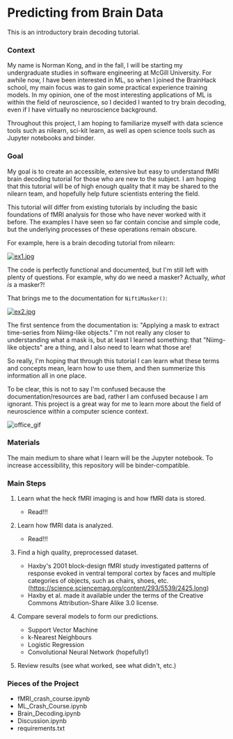 # Predicting from Brain Data

This is an introductory brain decoding tutorial. 

### Context

My name is Norman Kong, and in the fall, I will be starting my undergraduate studies in software engineering at McGill University. For awhile now, I have been interested in ML, so when I joined the BrainHack school, my main focus was to gain some practical experience training models. In my opinion, one of the most interesting applications of ML is within the field of neuroscience, so I decided I wanted to try brain decoding, even if I have virtually no neuroscience background. 

Throughout this project, I am hoping to familiarize myself with data science tools such as nilearn, sci-kit learn, as well as open science tools such as Jupyter notebooks and binder.

### Goal

My goal is to create an accessible, extensive but easy to understand fMRI brain decoding tutorial for those who are new to the subject. I am hoping that this tutorial will be of high enough quality that it may be shared to the nilearn team, and hopefully help future scientists entering the field. 

This tutorial will differ from existing tutorials by including the basic foundations of fMRI analysis for those who have never worked with it before. The examples I have seen so far contain concise and simple code, but the underlying processes of these operations remain obscure. 

For example, here is a brain decoding tutorial from nilearn:

[![ex1.jpg](https://i.postimg.cc/x8bwgH1Y/ex1.jpg)](https://postimg.cc/8fNXz7vn)

The code is perfectly functional and documented, but I'm still left with plenty of questions. For example, why do we need a masker? Actually, *what is* a masker?!

That brings me to the documentation for `NiftiMasker()`:

[![ex2.jpg](https://i.postimg.cc/G9wZf24D/ex2.jpg)](https://postimg.cc/Mf5PMzbZ)

The first sentence from the documentation is: "Applying a mask to extract time-series from Niimg-like objects." I'm not really any closer to understanding what a mask is, but at least I learned something: that "Niimg-like objects" are a thing, and I also need to learn what those are! 

So really, I'm hoping that through this tutorial I can learn what these terms and concepts mean, learn how to use them, and then summerize this information all in one place. 

To be clear, this is not to say I'm confused because the documentation/resources are bad, rather I am confused because I am ignorant. This project is a great way for me to learn more about the field of neuroscience within a computer science context.

![office_gif](https://media.giphy.com/media/R5kxSVfg1k0dG/giphy.gif)

### Materials

The main medium to share what I learn will be the Jupyter notebook. To increase accessibility, this repository will be binder-compatible. 

### Main Steps

1. Learn what the heck fMRI imaging is and how fMRI data is stored.
    - Read!!!

2. Learn how fMRI data is analyzed.
    - Read!!!

3. Find a high quality, preprocessed dataset.
    - Haxby's 2001 block-design fMRI study investigated patterns of response evoked in ventral temporal cortex by faces and multiple categories of objects, such as chairs, shoes, etc. (https://science.sciencemag.org/content/293/5539/2425.long)
    - Haxby et al. made it available under the terms of the Creative Commons Attribution-Share Alike 3.0 license.

4. Compare several models to form our predictions.
    - Support Vector Machine 
    - k-Nearest Neighbours
    - Logistic Regression
    - Convolutional Neural Network (hopefully!)

5. Review results (see what worked, see what didn't, etc.)

### Pieces of the Project

- fMRI_crash_course.ipynb
- ML_Crash_Course.ipynb
- Brain_Decoding.ipynb
- Discussion.ipynb
- requirements.txt




